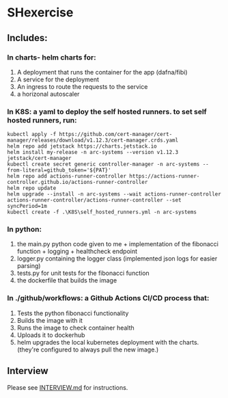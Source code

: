 # SHexercise
## Includes:

### In charts- helm charts for:
1. A deployment that runs the container for the app (dafna/fibi)
2. A service for the deployment
3. An ingress to route the requests to the service
4. a horizonal autoscaler

### In K8S: a yaml to deploy the self hosted runners. to set self hosted runners, run:
```
kubectl apply -f https://github.com/cert-manager/cert-manager/releases/download/v1.12.3/cert-manager.crds.yaml
helm repo add jetstack https://charts.jetstack.io
helm install my-release -n arc-systems --version v1.12.3 jetstack/cert-manager
kubectl create secret generic controller-manager -n arc-systems --from-literal=github_token='${PAT}'
helm repo add actions-runner-controller https://actions-runner-controller.github.io/actions-runner-controller
helm repo update
helm upgrade --install -n arc-systems --wait actions-runner-controller actions-runner-controller/actions-runner-controller --set syncPeriod=1m
kubectl create -f .\K8S\self_hosted_runners.yml -n arc-systems
```

### In python:
1. the main.py python code given to me + implementation of the fibonacci function + logging + healthcheck endpoint
2. logger.py containing the logger class (implemented json logs for easier parsing)
3. tests.py for unit tests for the fibonacci function
4. the dockerfile that builds the image

### In ./github/workflows: a Github Actions  CI/CD process that:
1. Tests the python fibonacci functionality
2. Builds the image with it
3. Runs the image to check container health
4. Uploads it to dockerhub
5. helm upgrades the local kubernetes deployment with the charts. (they're configured to always pull the new image.)

## Interview
Please see [INTERVIEW.md](INTERVIEW.md) for instructions.
